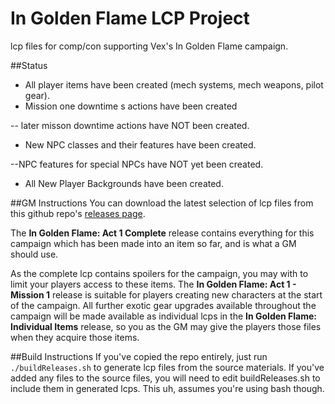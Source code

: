 # In Golden Flame LCP Project
lcp files for comp/con supporting Vex's In Golden Flame campaign. 

##Status
* All player items have been created (mech systems, mech weapons, pilot gear). 
* Mission one downtime s actions have been created

 -- later misson downtime actions have NOT been created. 
* New NPC classes and their features have been created.

 --NPC features for special NPCs have NOT yet been created.
* All New Player Backgrounds have been created.



##GM Instructions
You can download the latest selection of lcp files from this github repo's [releases page](https://github.com/hiddenkrypt/inGoldenFlameLCP/releases). 

The **In Golden Flame: Act 1 Complete** release contains everything for this campaign which has been made into an item so far, and is what a GM should use.

As the complete lcp contains spoilers for the campaign, you may with to limit your players access to these items. The **In Golden Flame: Act 1 - Mission 1** release is suitable for players creating new characters at the start of the campaign. All further exotic gear upgrades available throughout the campaign will be made available as individual lcps in the **In Golden Flame: Individual Items** release, so you as the GM may give the players those files when they acquire those items. 

##Build Instructions
If you've copied the repo entirely, just run `./buildReleases.sh` to generate lcp files from the source materials. If you've added any files to the source files, you will need to edit buildReleases.sh to include them in generated lcps. This uh, assumes you're using bash though. 